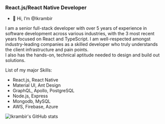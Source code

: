 ### React.js/React Native Developer

- 👋 Hi, I’m @Ikrambir

I am a senior full-stack developer with over 5 years of experience in software development across various industries,
with the 3 most recent years focused on React and TypeScript. I am well-respected amongst industry-leading companies as a skilled developer who truly understands the client infrastructure and pain points. <br>
I also has the hands-on, technical aptitude needed to design and build out solutions.  <br>

List of my major Skills: <br>

- React.js, React Native <br>
- Material UI, Ant Design <br>
- GraphQL, Apollo, PostgreSQL <br>
- Node.js, Express <br>
- Mongodb, MySQL <br>
- AWS, Firebase, Azure <br>

![Ikrambir's GitHub stats](https://github-readme-stats.vercel.app/api?username=Ikrambir1&show_icons=true&theme=radical)
